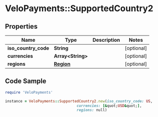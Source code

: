 # VeloPayments::SupportedCountry2

## Properties

Name | Type | Description | Notes
------------ | ------------- | ------------- | -------------
**iso_country_code** | **String** |  | [optional] 
**currencies** | **Array&lt;String&gt;** |  | [optional] 
**regions** | [**Region**](Region.md) |  | [optional] 

## Code Sample

```ruby
require 'VeloPayments'

instance = VeloPayments::SupportedCountry2.new(iso_country_code: US,
                                 currencies: [&quot;USD&quot;],
                                 regions: null)
```


